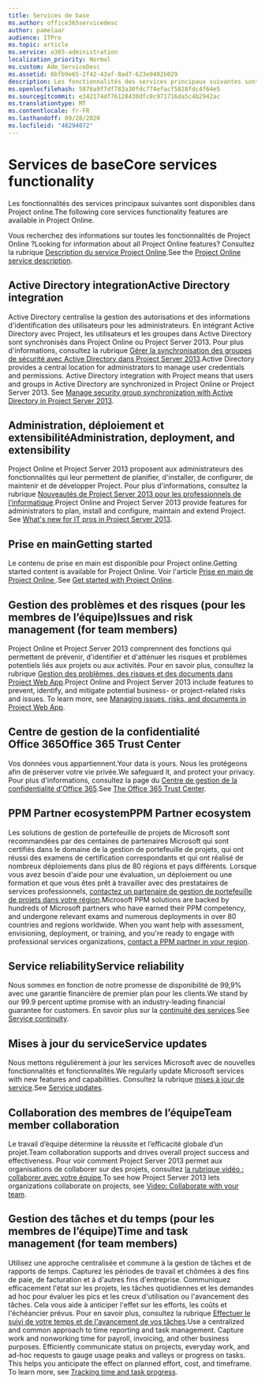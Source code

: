 ```yaml
---
title: Services de base
ms.author: office365servicedesc
author: pamelaar
audience: ITPro
ms.topic: article
ms.service: o365-administration
localization_priority: Normal
ms.custom: Adm_ServiceDesc
ms.assetid: 6bfb9e65-2f42-43af-8ad7-623e9402b029
description: Les fonctionnalités des services principaux suivantes sont disponibles dans Project online.
ms.openlocfilehash: 5876a9f7df783a30fdc774efacf5828fdc4f64e5
ms.sourcegitcommit: e342174df76128430dfc8c971716da5c4b2942ac
ms.translationtype: MT
ms.contentlocale: fr-FR
ms.lasthandoff: 09/28/2020
ms.locfileid: "48294072"
---
```

# <a name="core-services-functionality"></a><span data-ttu-id="8aa55-103">Services de base</span><span class="sxs-lookup"><span data-stu-id="8aa55-103">Core services functionality</span></span>

<span data-ttu-id="8aa55-104">Les fonctionnalités des services principaux suivantes sont disponibles dans Project online.</span><span class="sxs-lookup"><span data-stu-id="8aa55-104">The following core services functionality features are available in Project Online.</span></span>
  
<span data-ttu-id="8aa55-105">Vous recherchez des informations sur toutes les fonctionnalités de Project Online ?</span><span class="sxs-lookup"><span data-stu-id="8aa55-105">Looking for information about all Project Online features?</span></span> <span data-ttu-id="8aa55-106">Consultez la rubrique [Description du service Project Online](project-online-service-description.md).</span><span class="sxs-lookup"><span data-stu-id="8aa55-106">See the [Project Online service description](project-online-service-description.md).</span></span>
  
## <a name="active-directory-integration"></a><span data-ttu-id="8aa55-107">Active Directory integration</span><span class="sxs-lookup"><span data-stu-id="8aa55-107">Active Directory integration</span></span>

<span data-ttu-id="8aa55-p102">Active Directory centralise la gestion des autorisations et des informations d'identification des utilisateurs pour les administrateurs. En intégrant Active Directory avec Project, les utilisateurs et les groupes dans Active Directory sont synchronisés dans Project Online ou Project Server 2013. Pour plus d'informations, consultez la rubrique [Gérer la synchronisation des groupes de sécurité avec Active Directory dans Project Server 2013](https://go.microsoft.com/fwlink/p/?LinkId=402631).</span><span class="sxs-lookup"><span data-stu-id="8aa55-p102">Active Directory provides a central location for administrators to manage user credentials and permissions. Active Directory integration with Project means that users and groups in Active Directory are synchronized in Project Online or Project Server 2013. See [Manage security group synchronization with Active Directory in Project Server 2013](https://go.microsoft.com/fwlink/p/?LinkId=402631).</span></span>
  
## <a name="administration-deployment-and-extensibility"></a><span data-ttu-id="8aa55-111">Administration, déploiement et extensibilité</span><span class="sxs-lookup"><span data-stu-id="8aa55-111">Administration, deployment, and extensibility</span></span>

<span data-ttu-id="8aa55-p103">Project Online et Project Server 2013 proposent aux administrateurs des fonctionnalités qui leur permettent de planifier, d'installer, de configurer, de maintenir et de développer Project. Pour plus d'informations, consultez la rubrique [Nouveautés de Project Server 2013 pour les professionnels de l'informatique](https://go.microsoft.com/fwlink/p/?LinkId=272017).</span><span class="sxs-lookup"><span data-stu-id="8aa55-p103">Project Online and Project Server 2013 provide features for administrators to plan, install and configure, maintain and extend Project. See [What's new for IT pros in Project Server 2013](https://go.microsoft.com/fwlink/p/?LinkId=272017).</span></span>
  
## <a name="getting-started"></a><span data-ttu-id="8aa55-114">Prise en main</span><span class="sxs-lookup"><span data-stu-id="8aa55-114">Getting started</span></span>

<span data-ttu-id="8aa55-115">Le contenu de prise en main est disponible pour Project online.</span><span class="sxs-lookup"><span data-stu-id="8aa55-115">Getting started content is available for Project Online.</span></span> <span data-ttu-id="8aa55-116">Voir l'article [Prise en main de Project Online ](https://support.office.com/article/E3E5F64F-ADA5-4F9D-A578-130B2D4E5F11).</span><span class="sxs-lookup"><span data-stu-id="8aa55-116">See [Get started with Project Online](https://support.office.com/article/E3E5F64F-ADA5-4F9D-A578-130B2D4E5F11).</span></span>
  
## <a name="issues-and-risk-management-for-team-members"></a><span data-ttu-id="8aa55-117">Gestion des problèmes et des risques (pour les membres de l’équipe)</span><span class="sxs-lookup"><span data-stu-id="8aa55-117">Issues and risk management (for team members)</span></span>

<span data-ttu-id="8aa55-p105">Project Online et Project Server 2013 comprennent des fonctions qui permettent de prévenir, d'identifier et d'atténuer les risques et problèmes potentiels liés aux projets ou aux activités. Pour en savoir plus, consultez la rubrique [Gestion des problèmes, des risques et des documents dans Project Web App](https://go.microsoft.com/fwlink/?LinkId=402634).</span><span class="sxs-lookup"><span data-stu-id="8aa55-p105">Project Online and Project Server 2013 include features to prevent, identify, and mitigate potential business- or project-related risks and issues. To learn more, see [Managing issues, risks, and documents in Project Web App](https://go.microsoft.com/fwlink/?LinkId=402634).</span></span>
  
## <a name="office-365-trust-center"></a><span data-ttu-id="8aa55-120">Centre de gestion de la confidentialité Office 365</span><span class="sxs-lookup"><span data-stu-id="8aa55-120">Office 365 Trust Center</span></span>

<span data-ttu-id="8aa55-121">Vos données vous appartiennent.</span><span class="sxs-lookup"><span data-stu-id="8aa55-121">Your data is yours.</span></span> <span data-ttu-id="8aa55-122">Nous les protégeons afin de préserver votre vie privée.</span><span class="sxs-lookup"><span data-stu-id="8aa55-122">We safeguard it, and protect your privacy.</span></span> <span data-ttu-id="8aa55-123">Pour plus d'informations, consultez la page du [Centre de gestion de la confidentialité d'Office 365](https://go.microsoft.com/fwlink/?LinkId=402637).</span><span class="sxs-lookup"><span data-stu-id="8aa55-123">See [The Office 365 Trust Center](https://go.microsoft.com/fwlink/?LinkId=402637).</span></span>
  
## <a name="ppm-partner-ecosystem"></a><span data-ttu-id="8aa55-124">PPM Partner ecosystem</span><span class="sxs-lookup"><span data-stu-id="8aa55-124">PPM Partner ecosystem</span></span>

<span data-ttu-id="8aa55-p107">Les solutions de gestion de portefeuille de projets de Microsoft sont recommandées par des centaines de partenaires Microsoft qui sont certifiés dans le domaine de la gestion de portefeuille de projets, qui ont réussi des examens de certification correspondants et qui ont réalisé de nombreux déploiements dans plus de 80 régions et pays différents. Lorsque vous avez besoin d'aide pour une évaluation, un déploiement ou une formation et que vous êtes prêt à travailler avec des prestataires de services professionnels, [contactez un partenaire de gestion de portefeuille de projets dans votre région](https://go.microsoft.com/fwlink/p/?LinkId=272646).</span><span class="sxs-lookup"><span data-stu-id="8aa55-p107">Microsoft PPM solutions are backed by hundreds of Microsoft partners who have earned their PPM competency, and undergone relevant exams and numerous deployments in over 80 countries and regions worldwide. When you want help with assessment, envisioning, deployment, or training, and you're ready to engage with professional services organizations, [contact a PPM partner in your region](https://go.microsoft.com/fwlink/p/?LinkId=272646).</span></span>
  
## <a name="service-reliability"></a><span data-ttu-id="8aa55-127">Service reliability</span><span class="sxs-lookup"><span data-stu-id="8aa55-127">Service reliability</span></span>

<span data-ttu-id="8aa55-128">Nous sommes en fonction de notre promesse de disponibilité de 99,9% avec une garantie financière de premier plan pour les clients.</span><span class="sxs-lookup"><span data-stu-id="8aa55-128">We stand by our 99.9 percent uptime promise with an industry-leading financial guarantee for customers.</span></span> <span data-ttu-id="8aa55-129">En savoir plus sur la [continuité des services](https://go.microsoft.com/fwlink/?LinkId=402653).</span><span class="sxs-lookup"><span data-stu-id="8aa55-129">See [Service continuity](https://go.microsoft.com/fwlink/?LinkId=402653).</span></span>
  
## <a name="service-updates"></a><span data-ttu-id="8aa55-130">Mises à jour du service</span><span class="sxs-lookup"><span data-stu-id="8aa55-130">Service updates</span></span>

<span data-ttu-id="8aa55-131">Nous mettons régulièrement à jour les services Microsoft avec de nouvelles fonctionnalités et fonctionnalités.</span><span class="sxs-lookup"><span data-stu-id="8aa55-131">We regularly update Microsoft services with new features and capabilities.</span></span> <span data-ttu-id="8aa55-132">Consultez la rubrique [mises à jour de service](../office-365-platform-service-description/service-updates.md).</span><span class="sxs-lookup"><span data-stu-id="8aa55-132">See [Service updates](../office-365-platform-service-description/service-updates.md).</span></span>
  
## <a name="team-member-collaboration"></a><span data-ttu-id="8aa55-133">Collaboration des membres de l’équipe</span><span class="sxs-lookup"><span data-stu-id="8aa55-133">Team member collaboration</span></span>

<span data-ttu-id="8aa55-134">Le travail d’équipe détermine la réussite et l’efficacité globale d’un projet.</span><span class="sxs-lookup"><span data-stu-id="8aa55-134">Team collaboration supports and drives overall project success and effectiveness.</span></span> <span data-ttu-id="8aa55-135">Pour voir comment Project Server 2013 permet aux organisations de collaborer sur des projets, consultez [la rubrique vidéo : collaborer avec votre équipe](https://go.microsoft.com/fwlink/?LinkId=402628).</span><span class="sxs-lookup"><span data-stu-id="8aa55-135">To see how Project Server 2013 lets organizations collaborate on projects, see [Video: Collaborate with your team](https://go.microsoft.com/fwlink/?LinkId=402628).</span></span>
  
## <a name="time-and-task-management-for-team-members"></a><span data-ttu-id="8aa55-136">Gestion des tâches et du temps (pour les membres de l’équipe)</span><span class="sxs-lookup"><span data-stu-id="8aa55-136">Time and task management (for team members)</span></span>

<span data-ttu-id="8aa55-p111">Utilisez une approche centralisée et commune à la gestion de tâches et de rapports de temps. Capturez les périodes de travail et chômées à des fins de paie, de facturation et à d'autres fins d'entreprise. Communiquez efficacement l'état sur les projets, les tâches quotidiennes et les demandes ad hoc pour évaluer les pics et les creux d'utilisation ou l'avancement des tâches. Cela vous aide à anticiper l'effet sur les efforts, les coûts et l'échéancier prévus. Pour en savoir plus, consultez la rubrique [Effectuer le suivi de votre temps et de l'avancement de vos tâches](https://go.microsoft.com/fwlink/p/?LinkId=271321).</span><span class="sxs-lookup"><span data-stu-id="8aa55-p111">Use a centralized and common approach to time reporting and task management. Capture work and nonworking time for payroll, invoicing, and other business purposes. Efficiently communicate status on projects, everyday work, and ad-hoc requests to gauge usage peaks and valleys or progress on tasks. This helps you anticipate the effect on planned effort, cost, and timeframe. To learn more, see [Tracking time and task progress](https://go.microsoft.com/fwlink/p/?LinkId=271321).</span></span>
  